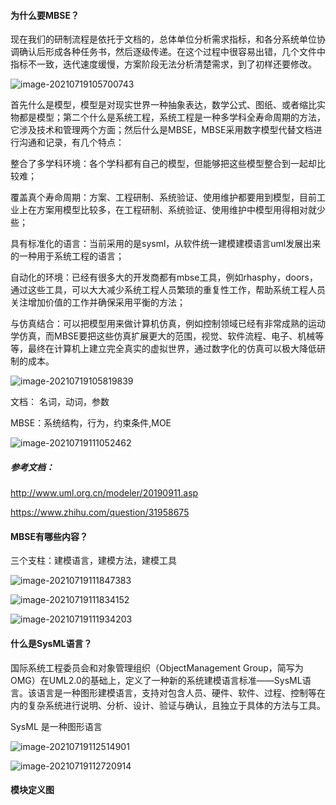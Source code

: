 #### 为什么要MBSE？

现在我们的研制流程是依托于文档的，总体单位分析需求指标，和各分系统单位协调确认后形成各种任务书，然后逐级传递。在这个过程中很容易出错，几个文件中指标不一致，迭代速度缓慢，方案阶段无法分析清楚需求，到了初样还要修改。

![image-20210719105700743](sysmL学习.pic/image-20210719105700743.png)

首先什么是模型，模型是对现实世界一种抽象表达，数学公式、图纸、或者缩比实物都是模型；第二个什么是系统工程，系统工程是一种多学科全寿命周期的方法，它涉及技术和管理两个方面；然后什么是MBSE，MBSE采用数字模型代替文档进行沟通和记录，有几个特点： 

整合了多学科环境：各个学科都有自己的模型，但能够把这些模型整合到一起却比较难； 

覆盖真个寿命周期：方案、工程研制、系统验证、使用维护都要用到模型，目前工业上在方案用模型比较多，在工程研制、系统验证、使用维护中模型用得相对就少些；

 具有标准化的语言：当前采用的是sysml，从软件统一建模建模语言uml发展出来的一种用于系统工程的语言； 

自动化的环境：已经有很多大的开发商都有mbse工具，例如rhasphy，doors，通过这些工具，可以大大减少系统工程人员繁琐的重复性工作，帮助系统工程人员关注增加价值的工作并确保采用平衡的方法； 

与仿真结合：可以把模型用来做计算机仿真，例如控制领域已经有非常成熟的运动学仿真，而MBSE要把这些仿真扩展更大的范围，视觉、软件流程、电子、机械等等，最终在计算机上建立完全真实的虚拟世界，通过数字化的仿真可以极大降低研制的成本。

![image-20210719105819839](sysmL学习.pic/image-20210719105819839.png)

文档： 名词，动词，参数

MBSE：系统结构，行为，约束条件,MOE

![image-20210719111052462](sysmL学习.pic/image-20210719111052462.png)

##### 参考文档：

http://www.uml.org.cn/modeler/20190911.asp

https://www.zhihu.com/question/31958675

#### MBSE有哪些内容？

三个支柱：建模语言，建模方法，建模工具

![image-20210719111847383](sysmL学习.pic/image-20210719111847383.png)

![image-20210719111834152](sysmL学习.pic/image-20210719111834152.png)

![image-20210719111934203](sysmL学习.pic/image-20210719111934203.png)

#### 什么是SysML语言？

国际系统工程委员会和对象管理组织（ObjectManagement Group，简写为OMG）在UML2.0的基础上，定义了一种新的系统建模语言标准——SysML语言。该语言是一种图形建模语言，支持对包含人员、硬件、软件、过程、控制等在内的复杂系统进行说明、分析、设计、验证与确认，且独立于具体的方法与工具。

SysML 是一种图形语言

![image-20210719112514901](sysmL学习.pic/image-20210719112514901.png)

![image-20210719112720914](sysmL学习.pic/image-20210719112720914.png)

#### 模块定义图


